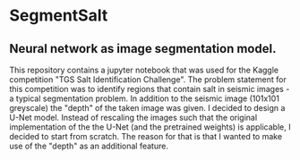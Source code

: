 # SegmentSalt
## Neural network as image segmentation model.

This repository contains a jupyter notebook that was used for the Kaggle competition "TGS Salt Identification Challenge".
The problem statement for this competition was to identify regions that contain salt in seismic images - a typical segmentation problem. In addition to the seismic image (101x101 greyscale) the "depth" of the taken image was given. I decided to design a U-Net model. Instead of rescaling the images such that the original implementation of the the U-Net (and the pretrained weights) is applicable, I decided to start from scratch. The reason for that is that I wanted to make use of the "depth" as an additional feature.

